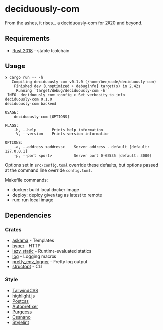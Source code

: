 # deciduously-com

From the ashes, it rises... a deciduously-com for 2020 and beyond.

## Requirements

- [Rust 2018](https://www.rust-lang.org/) - stable toolchain

## Usage

```shell
❯ cargo run -- -h
   Compiling deciduously-com v0.1.0 (/home/ben/code/deciduously-com)
    Finished dev [unoptimized + debuginfo] target(s) in 2.42s
     Running `target/debug/deciduously-com -h`
 INFO  deciduously_com::config > Set verbosity to info
deciduously-com 0.1.0
deciduously-com backend

USAGE:
    deciduously-com [OPTIONS]

FLAGS:
    -h, --help       Prints help information
    -V, --version    Prints version information

OPTIONS:
    -a, --address <address>    Server address - default [default: 127.0.0.1]
    -p, --port <port>          Server port 0-65535 [default: 3000]
```

Options set in `src/config.toml` override these defaults, but options passed at the command line override `config.toml`.

Makefile commands:

- docker: build local docker image
- deploy: deploy given tag as latest to remote
- run: run local image

## Dependencies

### Crates

- [askama](https://github.com/djc/askama) - Templates
- [hyper](https://hyper.rs/) - HTTP
- [lazy_static](https://github.com/rust-lang-nursery/lazy-static.rs) - Runtime-evaluated statics
- [log](https://github.com/rust-lang/log) - Logging macros
- [pretty_env_logger](https://github.com/seanmonstar/pretty-env-logger) - Pretty log output
- [structopt](https://github.com/TeXitoi/structopt) - CLI

### Style

- [TailwindCSS](https://tailwindcss.com/)
- [highlight.js](https://highlightjs.org/)
- [Postcss](https://postcss.org/)
- [Autoprefixer](https://github.com/postcss/autoprefixer)
- [Purgecss](https://purgecss.com/)
- [Cssnano](https://cssnano.co/)
- [Stylelint](https://stylelint.io/)
